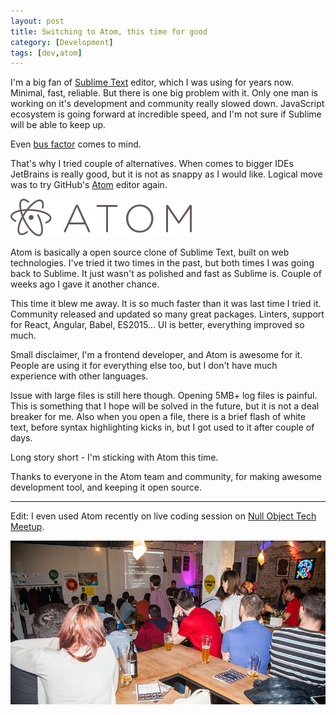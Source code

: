 ```yaml
---
layout: post
title: Switching to Atom, this time for good
category: [Development]
tags: [dev,atom]
---
```


I'm a big fan of [Sublime Text](https://www.sublimetext.com/) editor, which I was using for years now.
Minimal, fast, reliable. But there is one big problem with it.
Only one man is working on it's development and community really slowed down.
JavaScript ecosystem is going forward at incredible speed, and I'm not sure if Sublime will be able to keep up.

Even [bus factor](https://en.wikipedia.org/wiki/Bus_factor) comes to mind.

That's why I tried couple of alternatives.
When comes to bigger IDEs JetBrains is really good, but it is not as snappy as I would like.
Logical move was to try GitHub's [Atom](https://atom.io) editor again.

<a href="https://atom.io/">
  <img src="/public/img/atom.png" alt="Atom editor" class="margin-y-30">
</a>

<!--more-->

Atom is basically a open source clone of Sublime Text, built on web technologies.
I've tried it two times in the past, but both times I was going back to Sublime.
It just wasn't as polished and fast as Sublime is.
Couple of weeks ago I gave it another chance.

This time it blew me away. It is so much faster than it was last time I tried it.
Community released and updated so many great packages.
Linters, support for React, Angular, Babel, ES2015...
UI is better, everything improved so much.

Small disclaimer, I'm a frontend developer, and Atom is awesome for it.
People are using it for everything else too, but I don't have much experience with other languages.

Issue with large files is still here though. Opening 5MB+ log files is painful.
This is something that I hope will be solved in the future, but it is not a deal breaker for me.
Also when you open a file, there is a brief flash of white text,
before syntax highlighting kicks in, but I got used to it after couple of days.

Long story short - I'm sticking with Atom this time.

Thanks to everyone in the Atom team and community, for making awesome development tool,
and keeping it open source.

-----

Edit: I even used Atom recently on live coding session on
<a href="/null-object-tech-meetup-vol-2/">Null Object Tech Meetup</a>.

<a href="/null-object-tech-meetup-vol-2/">
  <img src="/public/img/meetup-vol-2/4.jpg" alt="Null Object tech meetup live coding">
</a>
